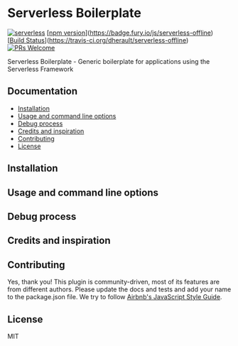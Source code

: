 # Serverless Boilerplate

[![serverless](http://public.serverless.com/badges/v3.svg)](http://www.serverless.com)
[[npm version](https://badge.fury.io/js/serverless-offline.svg)](https://badge.fury.io/js/serverless-offline)
[[Build Status](https://travis-ci.org/dherault/serverless-offline.svg?branch=master)](https://travis-ci.org/dherault/serverless-offline)
[![PRs Welcome](https://img.shields.io/badge/PRs-welcome-brightgreen.svg)](#contributing)

Serverless Boilerplate - Generic boilerplate for applications using the Serverless Framework


## Documentation

- [Installation](#installation)
- [Usage and command line options](#usage-and-command-line-options)
- [Debug process](#debug-process)
- [Credits and inspiration](#credits-and-inspiration)
- [Contributing](#contributing)
- [License](#license)

## Installation

## Usage and command line options

## Debug process

## Credits and inspiration

## Contributing

Yes, thank you!
This plugin is community-driven, most of its features are from different authors.
Please update the docs and tests and add your name to the package.json file.
We try to follow [Airbnb's JavaScript Style Guide](https://github.com/airbnb/javascript).

## License

MIT
